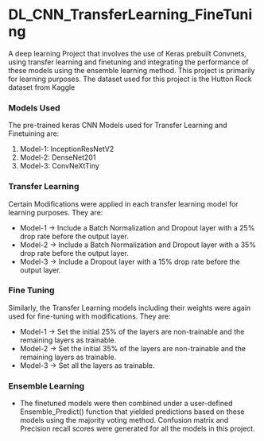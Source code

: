 # DL_CNN_TransferLearning_FineTuning
 A deep learning Project that involves the use of Keras prebuilt Convnets, using transfer learning and finetuning and integrating the performance of these models using the ensemble learning method. This project is primarily for learning purposes. The dataset used for this project is the Hutton Rock dataset from Kaggle 

 ### Models Used
 The pre-trained keras CNN Models used for Transfer Learning and Finetuining are:
 1. Model-1: InceptionResNetV2
 2. Model-2: DenseNet201
 3. Model-3: ConvNeXtTiny

### Transfer Learning
Certain Modifications were applied in each transfer learning model for learning purposes. They are:
- Model-1 → Include a Batch Normalization and Dropout layer with a 25% drop rate before the output layer.
- Model-2 → Include a Batch Normalization and Dropout layer with a 35% drop rate before the output layer.
- Model-3 → Include a Dropout layer with a 15% drop rate before the output layer.

 ### Fine Tuning
 Similarly, the Transfer Learning models including their weights were again used for fine-tuning with modifications. They are:
  - Model-1 → Set the initial 25% of the layers are non-trainable and the remaining layers as trainable.
  - Model-2 → Set the initial 35% of the layers are non-trainable and the remaining layers as trainable.
  - Model-3 → Set all the layers as trainable.

### Ensemble Learning
- The finetuned models were then combined under a user-defined Ensemble_Predict() function that yielded predictions based on these models using the majority voting method. Confusion matrix and Precision recall scores were generated for all the models in this project. 
